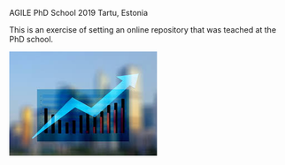 AGILE PhD School 2019
Tartu, Estonia

This is an exercise of setting an online repository that was teached at the PhD school.

![Statistics explained](index.jpg)